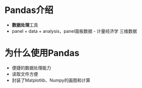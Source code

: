 # Pandas介绍
- **数据处理**工具
- panel + data + analysis，panel面板数据 - 计量经济学 三维数据

# 为什么使用Pandas
- 便捷的数据处理能力
- 读取文件方便
- 封装了Matplotlib、Numpy的画图和计算
